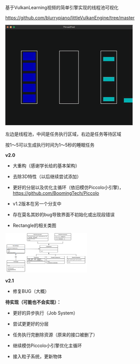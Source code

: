 基于VulkanLearning视频的简单引擎实现的线程池可视化

https://github.com/blurrypiano/littleVulkanEngine/tree/master

![ThreadPool.gif](image/ThreadPool.gif)

左边是线程池，中间是任务执行区域，右边是任务等待区域

按1～5可以生成执行时间为1～5秒的睡眠任务

**v2.0**

+ 大重构（感谢学长给的基本架构）

+ 去除3D特性（以后继续尝试添加）

+ 更好的分层以及优化主循环（依旧模仿Piccolo小引擎)，https://github.com/BoomingTech/Piccolo

+ v1.2版本在另一个分支中

+ 存在莫名其妙的bug导致界面不初始化或出现段错误

+ Rectangle的相关类图

<img alt="Rectangle.png" src="image/Rectangle.png" style="zoom:25%;"/>

**v2.1**

+ 修复BUG（大概）

**待实现（可能也不会实现）：**

+ 更好的异步执行（Job System）

+ 尝试更更好的分层

+ 任务执行完删除资源（原来的接口被删了）

+ 继续模仿Piccolo小引擎优化主循环

+ 接入粒子系统，更新物体
